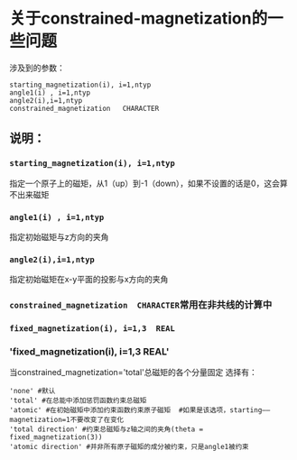 # 关于constrained-magnetization的一些问题
涉及到的参数：
```
starting_magnetization(i), i=1,ntyp
angle1(i) , i=1,ntyp
angle2(i),i=1,ntyp
constrained_magnetization	CHARACTER
```
## 说明：
### `starting_magnetization(i), i=1,ntyp`
指定一个原子上的磁矩，从1（up）到-1（down），如果不设置的话是0，这会算不出来磁矩
### `angle1(i) , i=1,ntyp`
指定初始磁矩与z方向的夹角
### `angle2(i),i=1,ntyp`
指定初始磁矩在x-y平面的投影与x方向的夹角
### `constrained_magnetization	CHARACTER`常用在非共线的计算中
### `fixed_magnetization(i), i=1,3	REAL `
### 'fixed_magnetization(i), i=1,3	REAL' 
当constrained_magnetization='total'总磁矩的各个分量固定
选择有：
```
'none' #默认
'total' #在总能中添加惩罚函数约束总磁矩
'atomic' #在初始磁矩中添加约束函数约束原子磁矩  #如果是该选项，starting——magnetization=1不要改变了在变化
'total direction' #约束总磁矩与z轴之间的夹角(theta = fixed_magnetization(3))
'atomic direction' #并非所有原子磁矩的成分被约束，只是angle1被约束

```
